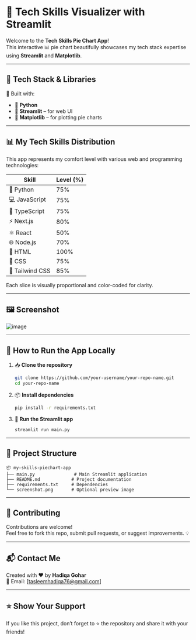 # 🧠 Tech Skills Visualizer with Streamlit

Welcome to the **Tech Skills Pie Chart App**!  
This interactive 📊 pie chart beautifully showcases my tech stack expertise using **Streamlit** and **Matplotlib**.

---

## 🚀 Tech Stack & Libraries

🔧 Built with:

- 🐍 **Python**
- 🎈 **Streamlit** – for web UI  
- 📐 **Matplotlib** – for plotting pie charts

---

## 📊 My Tech Skills Distribution

This app represents my comfort level with various web and programming technologies:

| Skill         | Level (%) |
|---------------|-----------|
| 🐍 Python      | 75%       |
| 💻 JavaScript | 75%       |
| 🔷 TypeScript | 75%       |
| ⚡ Next.js     | 80%       |
| ⚛️ React       | 50%       |
| 🌐 Node.js     | 70%       |
| 🧾 HTML        | 100%      |
| 🎨 CSS         | 75%       |
| 🌈 Tailwind CSS| 85%       |

Each slice is visually proportional and color-coded for clarity.

---

## 🖼️ Screenshot

![image](https://github.com/user-attachments/assets/5c044ead-4c33-480c-acdd-6500479b70e8)


---

## 🧪 How to Run the App Locally

1. 📥 **Clone the repository**
   ```bash
   git clone https://github.com/your-username/your-repo-name.git
   cd your-repo-name
   ```

2. 📦 **Install dependencies**
   ```bash
   pip install -r requirements.txt
   ```

3. 🚀 **Run the Streamlit app**
   ```bash
   streamlit run main.py
   ```

---

## 📁 Project Structure

```
📦 my-skills-piechart-app
├── main.py               # Main Streamlit application
├── README.md            # Project documentation
├── requirements.txt     # Dependencies
└── screenshot.png       # Optional preview image
```

---

## 🤝 Contributing

Contributions are welcome!  
Feel free to fork this repo, submit pull requests, or suggest improvements. 💡

---

## 📬 Contact Me

Created with ❤️ by **Hadiqa Gohar**  
📧 Email: [tasleemhadiqa76@gmail.com] 

---

## ⭐ Show Your Support

If you like this project, don’t forget to ⭐ the repository and share it with your friends!

```
